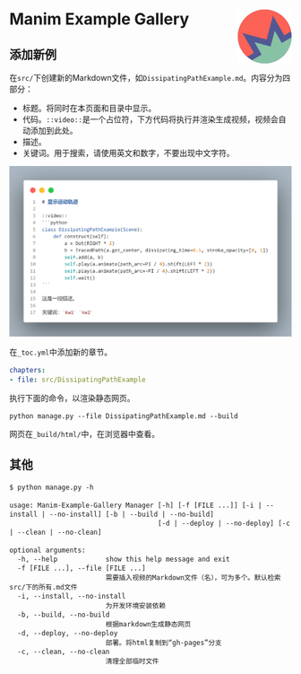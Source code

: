 # Manim Example Gallery <img src="assets/meg.png" align="right" />

## 添加新例

在`src/`下创建新的Markdown文件，如`DissipatingPathExample.md`。内容分为四部分：
- 标题。将同时在本页面和目录中显示。
- 代码。`::video::`是一个占位符，下方代码将执行并渲染生成视频，视频会自动添加到此处。
- 描述。
- 关键词。用于搜索，请使用英文和数字，不要出现中文字符。

![example](assets/DissipatingPathExample.png)

在`_toc.yml`中添加新的章节。

```yaml
chapters:
- file: src/DissipatingPathExample
```

执行下面的命令，以渲染静态网页。

```shell
python manage.py --file DissipatingPathExample.md --build
```

网页在`_build/html/`中，在浏览器中查看。

## 其他

```
$ python manage.py -h

usage: Manim-Example-Gallery Manager [-h] [-f [FILE ...]] [-i | --install | --no-install] [-b | --build | --no-build]
                                     [-d | --deploy | --no-deploy] [-c | --clean | --no-clean]

optional arguments:
  -h, --help            show this help message and exit
  -f [FILE ...], --file [FILE ...]
                        需要插入视频的Markdown文件（名），可为多个。默认检索src/下的所有.md文件
  -i, --install, --no-install
                        为开发环境安装依赖
  -b, --build, --no-build
                        根据markdown生成静态网页
  -d, --deploy, --no-deploy
                        部署。将html复制到“gh-pages”分支
  -c, --clean, --no-clean
                        清理全部临时文件
```
